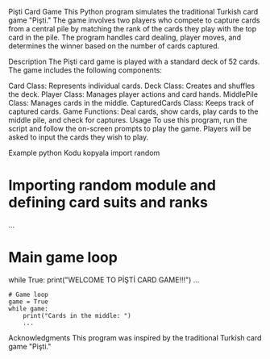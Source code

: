 Pişti Card Game
This Python program simulates the traditional Turkish card game "Pişti." The game involves two players who compete to capture cards from a central pile by matching the rank of the cards they play with the top card in the pile. The program handles card dealing, player moves, and determines the winner based on the number of cards captured.

Description
The Pişti card game is played with a standard deck of 52 cards. The game includes the following components:

Card Class: Represents individual cards.
Deck Class: Creates and shuffles the deck.
Player Class: Manages player actions and card hands.
MiddlePile Class: Manages cards in the middle.
CapturedCards Class: Keeps track of captured cards.
Game Functions: Deal cards, show cards, play cards to the middle pile, and check for captures.
Usage
To use this program, run the script and follow the on-screen prompts to play the game. Players will be asked to input the cards they wish to play.

Example
python
Kodu kopyala
import random

# Importing random module and defining card suits and ranks
...

# Main game loop
while True:
    print("WELCOME TO PİŞTİ CARD GAME!!!")
    ...

    # Game loop
    game = True
    while game:
        print("Cards in the middle: ")
        ...
Acknowledgments
This program was inspired by the traditional Turkish card game "Pişti."
